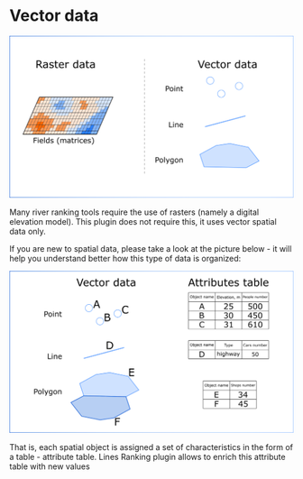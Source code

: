 # Vector data

<img src="https://raw.githubusercontent.com/ChrisLisbon/QGIS_LinesRankingPlugin/master/images/raster_vs_vector.png" width="750"/>

Many river ranking tools require the use of rasters 
(namely a digital elevation model). 
This plugin does not require this, it uses vector spatial data only.

If you are new to spatial data, please take a look at the picture below - it will help you understand better how this type of data is organized:

<img src="https://raw.githubusercontent.com/ChrisLisbon/QGIS_LinesRankingPlugin/master/images/vector_attributes.png" width="750"/>

That is, each spatial object is assigned a set of characteristics in the form of a table - attribute table. Lines Ranking plugin allows to enrich this attribute table with new values 
